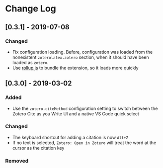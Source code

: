 # Change Log

## [0.3.1] - 2019-07-08

### Changed

* Fix configuration loading. Before, configuration was loaded from the nonexistent `zoterolatex.zotero` section, when it should have been loaded as `zotero`.
* Use [rollup.js](https://rollupjs.org/) to bundle the extension, so it loads more quickly

## [0.3.0] - 2019-03-02

### Added
* Use the `zotero.citeMethod` configuration setting to switch between the Zotero Cite as you Write UI and a native VS Code quick select

### Changed
* The keyboard shortcut for adding a citation is now `Alt+Z`
* If no text is selected, `Zotero: Open in Zotero` will treat the word at the cursor as the citation key 

### Removed